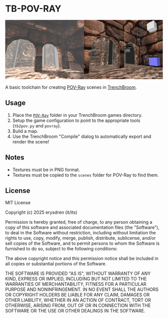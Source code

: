 # TB-POV-RAY

![](./.github/showoff.png)

A basic toolchain for creating [POV-Ray](http://www.povray.org) scenes in
[TrenchBroom](https://trenchbroom.github.io/).

## Usage

1. Place the [`POV-Ray`](/POV-Ray/) folder in your TrenchBroom games directory.
2. Setup the game configuration to point to the appropriate tools (`tb2pov.py`
and `povray`).
3. Build a map.
4. Use the TrenchBroom "Compile" dialog to automatically export and render the
scene!

## Notes

- Textures must be in PNG format.
- Textures must be copied to the `scenes` folder for POV-Ray to find them.

## License

MIT License

Copyright (c) 2025 erysdren (it/its)

Permission is hereby granted, free of charge, to any person obtaining a copy
of this software and associated documentation files (the "Software"), to deal
in the Software without restriction, including without limitation the rights
to use, copy, modify, merge, publish, distribute, sublicense, and/or sell
copies of the Software, and to permit persons to whom the Software is
furnished to do so, subject to the following conditions:

The above copyright notice and this permission notice shall be included in all
copies or substantial portions of the Software.

THE SOFTWARE IS PROVIDED "AS IS", WITHOUT WARRANTY OF ANY KIND, EXPRESS OR
IMPLIED, INCLUDING BUT NOT LIMITED TO THE WARRANTIES OF MERCHANTABILITY,
FITNESS FOR A PARTICULAR PURPOSE AND NONINFRINGEMENT. IN NO EVENT SHALL THE
AUTHORS OR COPYRIGHT HOLDERS BE LIABLE FOR ANY CLAIM, DAMAGES OR OTHER
LIABILITY, WHETHER IN AN ACTION OF CONTRACT, TORT OR OTHERWISE, ARISING FROM,
OUT OF OR IN CONNECTION WITH THE SOFTWARE OR THE USE OR OTHER DEALINGS IN THE
SOFTWARE.

